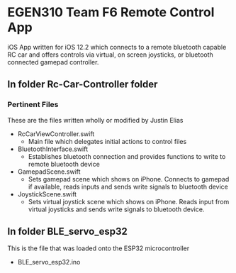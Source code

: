 # EGEN310 Team F6 Remote Control App
iOS App written for iOS 12.2 which connects to a remote bluetooth capable RC car and offers controls via virtual, on screen joysticks, or bluetooth connected gamepad controller.

## In folder Rc-Car-Controller folder
### Pertinent Files
These are the files written wholly or modified by Justin Elias
* RcCarViewController.swift
    - Main file which delegates initial actions to control files
* BluetoothInterface.swift
    - Establishes bluetooth connection and provides functions to write to remote bluetooth device
* GamepadScene.swift
    - Sets gamepad scene which shows on iPhone. Connects to gamepad if available, reads inputs and sends write signals to bluetooth device
* JoystickScene.swift
    - Sets virtual joystick scene which shows on iPhone. Reads input from virtual joysticks and sends write signals to bluetooth device.
    
## In folder BLE_servo_esp32
This is the file that was loaded onto the ESP32 microcontroller
* BLE_servo_esp32.ino
